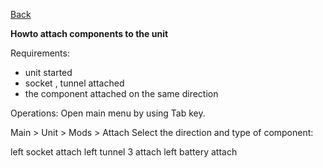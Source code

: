 [Back](https://greengolem.github.io/StructuraHowtos)

**Howto attach components to the unit**

Requirements:

- unit started
- socket , tunnel attached
-  the component attached on the same direction

Operations:
Open main menu by using Tab key.

Main > Unit > Mods > Attach
Select the direction and type of component:

left socket attach
left tunnel 3 attach
left battery attach